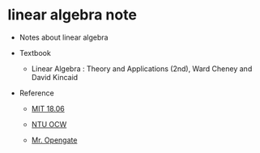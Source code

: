# linear algebra note

- Notes about linear algebra

- Textbook 

  - Linear Algebra : Theory and Applications (2nd),  Ward Cheney and David Kincaid

- Reference

  - [MIT 18.06](https://ocw.mit.edu/courses/mathematics/18-06-linear-algebra-spring-2010/index.htm "link")

  - [NTU OCW](http://ocw.aca.ntu.edu.tw/ntu-ocw/ocw/cou/102S207 "link")
  - [Mr. Opengate](http://mropengate.blogspot.com/search/label/Computer%20Science-Linear%20Algebra "link")

